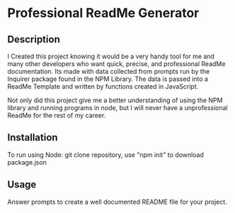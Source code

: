 # Professional ReadMe Generator

## Description
I Created this project knowing it would be a very handy tool for me and many other developers who want quick, precise, and professional ReadMe documentation. Its made with data collected from prompts run by the Inquirer package found in the NPM Library. The data is passed into a ReadMe Template and written by functions created in JavaScript.

Not only did this project give me a better understanding of using the NPM library and running programs in node, but I will never have a unprofessional ReadMe for the rest of my career.

## Installation
To run using Node: git clone repository, use "npm init" to download package.json 
## Usage
Answer prompts to create a well documented README file for your project.